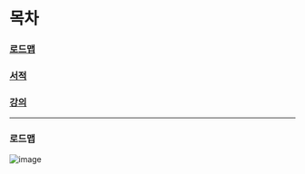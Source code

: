 # 목차

### [로드맵](#로드맵)
### [서적]()
### [강의]()


---
### 로드맵
![image](https://github.com/dev-wooyeon/archive/assets/50124623/db709bab-2b68-4abd-9dfd-45b15dd3ac48)
